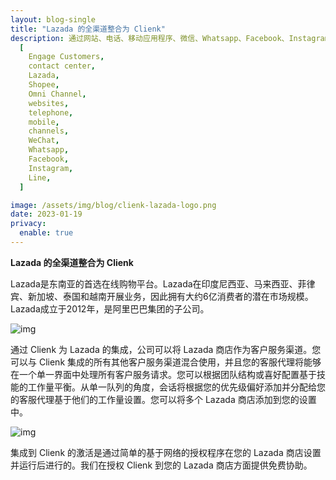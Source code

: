 ```yaml
---
layout: blog-single
title: "Lazada 的全渠道整合为 Clienk"
description: 通过网站、电话、移动应用程序、微信、Whatsapp、Facebook、Instagram、Lazada、Shopee 和许多其他流行的消息传递应用程序等社交媒体渠道吸引客户。
  [
    Engage Customers,
    contact center,
    Lazada,
    Shopee,
    Omni Channel,
    websites,
    telephone,
    mobile,
    channels,
    WeChat,
    Whatsapp,
    Facebook,
    Instagram,
    Line,
  ]

image: /assets/img/blog/clienk-lazada-logo.png
date: 2023-01-19
privacy:
  enable: true
---
```


**Lazada 的全渠道整合为 Clienk**

Lazada是东南亚的首选在线购物平台。Lazada在印度尼西亚、马来西亚、菲律宾、新加坡、泰国和越南开展业务，因此拥有大约6亿消费者的潜在市场规模。Lazada成立于2012年，是阿里巴巴集团的子公司。

![img](/assets/img/blog/lazada-clienk-new-session.png)

通过 Clienk 为 Lazada 的集成，公司可以将 Lazada 商店作为客户服务渠道。您可以与 Clienk 集成的所有其他客户服务渠道混合使用，并且您的客服代理将能够在一个单一界面中处理所有客户服务请求。您可以根据团队结构或喜好配置基于技能的工作量平衡。从单一队列的角度，会话将根据您的优先级偏好添加并分配给您的客服代理基于他们的工作量设置。您可以将多个 Lazada 商店添加到您的设置中。

![img](/assets/img/blog/lazada-agent-clienk.png)

集成到 Clienk 的激活是通过简单的基于网络的授权程序在您的 Lazada 商店设置并运行后进行的。我们在授权 Clienk 到您的 Lazada 商店方面提供免费协助。

